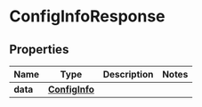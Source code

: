 

# ConfigInfoResponse


## Properties

| Name | Type | Description | Notes |
|------------ | ------------- | ------------- | -------------|
|**data** | [**ConfigInfo**](ConfigInfo.md) |  |  |
